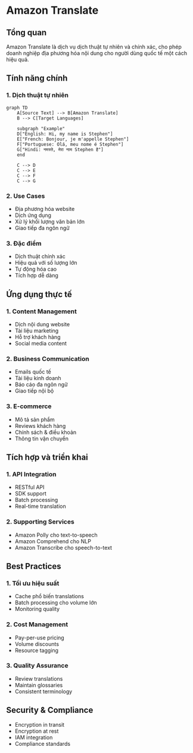 # Amazon Translate

## Tổng quan
Amazon Translate là dịch vụ dịch thuật tự nhiên và chính xác, cho phép doanh nghiệp địa phương hóa nội dung cho người dùng quốc tế một cách hiệu quả.

## Tính năng chính

### 1. Dịch thuật tự nhiên
```mermaid
graph TD
    A[Source Text] --> B[Amazon Translate]
    B --> C[Target Languages]
    
    subgraph "Example"
    D["English: Hi, my name is Stephen"]
    E["French: Bonjour, je m'appelle Stephen"]
    F["Portuguese: Olá, meu nome é Stephen"]
    G["Hindi: नमस्ते, मेरा नाम Stephen है"]
    end
    
    C --> D
    C --> E
    C --> F
    C --> G
```

### 2. Use Cases
- Địa phương hóa website
- Dịch ứng dụng
- Xử lý khối lượng văn bản lớn
- Giao tiếp đa ngôn ngữ

### 3. Đặc điểm
- Dịch thuật chính xác
- Hiệu quả với số lượng lớn
- Tự động hóa cao
- Tích hợp dễ dàng

## Ứng dụng thực tế

### 1. Content Management
- Dịch nội dung website
- Tài liệu marketing
- Hỗ trợ khách hàng
- Social media content

### 2. Business Communication
- Emails quốc tế
- Tài liệu kinh doanh
- Báo cáo đa ngôn ngữ
- Giao tiếp nội bộ

### 3. E-commerce
- Mô tả sản phẩm
- Reviews khách hàng
- Chính sách & điều khoản
- Thông tin vận chuyển

## Tích hợp và triển khai

### 1. API Integration
- RESTful API
- SDK support
- Batch processing
- Real-time translation

### 2. Supporting Services
- Amazon Polly cho text-to-speech
- Amazon Comprehend cho NLP
- Amazon Transcribe cho speech-to-text

## Best Practices

### 1. Tối ưu hiệu suất
- Cache phổ biến translations
- Batch processing cho volume lớn
- Monitoring quality

### 2. Cost Management
- Pay-per-use pricing
- Volume discounts
- Resource tagging

### 3. Quality Assurance
- Review translations
- Maintain glossaries
- Consistent terminology

## Security & Compliance
- Encryption in transit
- Encryption at rest
- IAM integration
- Compliance standards